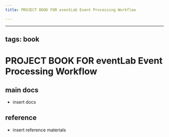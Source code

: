 ```yaml
---
title: PROJECT BOOK FOR eventLab Event Processing Workflow

---
```



---
tags: book
---

PROJECT BOOK FOR eventLab Event Processing Workflow
===

main docs
---

- insert docs

reference
---

- insert reference materials

